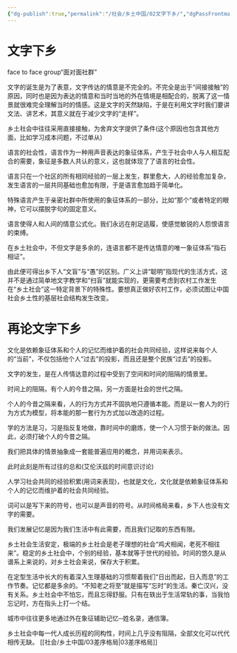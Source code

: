 ```yaml
---
{"dg-publish":true,"permalink":"/社会/乡土中国/02文字下乡/","dgPassFrontmatter":true}
---
```


# 文字下乡

face to face group“面对面社群”

文字的诞生是为了表意，文字传达的情意是不完全的。不完全是出于“间接接触”的原因，同时也是因为表达的情意和当时当地的外在情境是相配合的，脱离了这一情景就很难完全理解当时的情感。这是文字的天然缺陷，于是在利用文字时我们要讲文法、讲艺术，其意义就在于减少文字的“走样”。

乡土社会中往往采用直接接触，为舍弃文字提供了条件(这个原因也包含其他方面，比如学习成本问题，不过单从)

语言的社会性，语言作为一种用声音表达的象征体系，产生于社会中人与人相互配合的需要，象征是多数人共认的意义，这也就体现了了语言的社会性。

语言只在一个社区的所有相同经验的一层上发生，群里愈大，人的经验愈加复杂，发生语言的一层共同基础也愈加有限，于是语言愈加趋于简单化。

特殊语言产生于亲密社群中所使用的象征体系的一部分，比如“那个”或者特定的眼神，它可以摆脱字句的固定意义。

语言使得人和人间的情意公式化。我们永远在削足适履，使感觉敏锐的人怨恨语言的束缚。

在乡土社会中，不但文字是多余的，连语言都不是传达情意的唯一象征体系“指石相证”。

由此便可得出乡下人“文盲”与“愚”的区别。广义上讲“聪明”指现代的生活方式，这并不是通过简单地文字教学和“扫盲”就能实现的，更需要考虑到农村工作发生在“乡土社会”这一特定背景下的特殊性。要想真正做好农村工作，必须试图让中国社会乡土性的基层社会结构发生改变。

# 再论文字下乡

文化是依赖象征体系和个人的记忆而维护着的社会共同经验，这样说来每个人的“当前”，不仅包括他个人“过去”的投影，而且还是整个民族“过去”的投影。

文字的发生，是在人传情达意的过程中受到了空间和时间的阻隔的情景里。

时间上的阻隔，有个人的今昔之隔，另一方面是社会的世代之隔。

个人的今昔之隔来看，人的行为方式并不固执地只遵循本能。而是以一套人为的行为方式为模型，将本能的那一套行为方式加以改造的过程。

学的方法是习，习是指反复地做，靠时间中的磨炼，使一个人习惯于新的做法。因此，必须打破个人的今昔之隔。

我们把具体的情景抽象成一套能普遍应用的概念，并用词来表示。

此时此刻是所有过往的总和(艾伦沃兹的时间意识讨论)

人学习社会共同的经验积累(用词来表现)，也就是文化，文化就是依赖象征体系和个人的记忆而维护着的社会共同经验。

词可以是写下来的符号，也可以是声音的符号。从时间格局来看，乡下人也没有文字的需要。

我们发展记忆是因为我们生活中有此需要，而且我们记取的东西有限。

乡土社会生活安定，极端的乡土社会是老子理想的社会“鸡犬相闻，老死不相往来”。稳定的乡土社会中，个别的经验，基本就等于世代的经验。时间的悠久是从谱系上来说的，对乡土社会来说，保存大于积累。

在定型生活中长大的有着深入生理基础的习惯帮着我们“日出而起，日入而息”的工作节奏。记忆都是多余的。“不知老之将至”就是描写“忘时”的生活。秦亡汉兴，没有关系。乡土社会中不怕忘，而且忘得舒服。只有在轶出于生活常轨的事，当我怕忘记时，方在指头上打一个结。

城市中往往更多地通过外在象征辅助记忆─姓名录，通信簿。

乡土社会中每一代人成长历程的同构性，时间上几乎没有阻隔，全部文化可以代代相传无缺。
[[社会/乡土中国/03差序格局\|03差序格局]]
